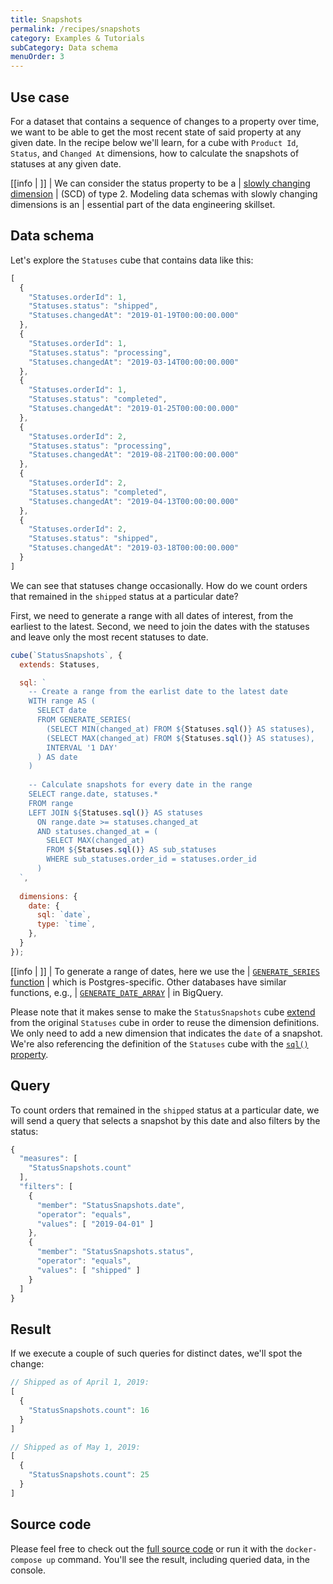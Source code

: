 ```yaml
---
title: Snapshots
permalink: /recipes/snapshots
category: Examples & Tutorials
subCategory: Data schema
menuOrder: 3
---
```


## Use case

For a dataset that contains a sequence of changes to a property over time,
we want to be able to get the most recent state of said property at any given date.
In the recipe below we'll learn, for a cube with `Product Id`, `Status`, and
`Changed At` dimensions, how to calculate the snapshots of statuses at any given date.

<!-- prettier-ignore-start -->
[[info | ]]
| We can consider the status property to be a
| [slowly changing dimension](https://en.wikipedia.org/wiki/Slowly_changing_dimension)
| (SCD) of type 2. Modeling data schemas with slowly changing dimensions is an
| essential part of the data engineering skillset.
<!-- prettier-ignore-end -->

## Data schema

Let's explore the `Statuses` cube that contains data like this:

```javascript
[
  {
    "Statuses.orderId": 1,
    "Statuses.status": "shipped",
    "Statuses.changedAt": "2019-01-19T00:00:00.000"
  },
  {
    "Statuses.orderId": 1,
    "Statuses.status": "processing",
    "Statuses.changedAt": "2019-03-14T00:00:00.000"
  },
  {
    "Statuses.orderId": 1,
    "Statuses.status": "completed",
    "Statuses.changedAt": "2019-01-25T00:00:00.000"
  },
  {
    "Statuses.orderId": 2,
    "Statuses.status": "processing",
    "Statuses.changedAt": "2019-08-21T00:00:00.000"
  },
  {
    "Statuses.orderId": 2,
    "Statuses.status": "completed",
    "Statuses.changedAt": "2019-04-13T00:00:00.000"
  },
  {
    "Statuses.orderId": 2,
    "Statuses.status": "shipped",
    "Statuses.changedAt": "2019-03-18T00:00:00.000"
  }
]
```

We can see that statuses change occasionally. How do we count orders that remained
in the `shipped` status at a particular date?

First, we need to generate a range with all dates of interest, from the earliest to
the latest. Second, we need to join the dates with the statuses and leave only the
most recent statuses to date. 

```javascript
cube(`StatusSnapshots`, {
  extends: Statuses,

  sql: `
    -- Create a range from the earlist date to the latest date
    WITH range AS (
      SELECT date
      FROM GENERATE_SERIES(
        (SELECT MIN(changed_at) FROM ${Statuses.sql()} AS statuses),
        (SELECT MAX(changed_at) FROM ${Statuses.sql()} AS statuses),
        INTERVAL '1 DAY'
      ) AS date
    )
    
    -- Calculate snapshots for every date in the range
    SELECT range.date, statuses.*
    FROM range
    LEFT JOIN ${Statuses.sql()} AS statuses
      ON range.date >= statuses.changed_at
      AND statuses.changed_at = (
        SELECT MAX(changed_at)
        FROM ${Statuses.sql()} AS sub_statuses
        WHERE sub_statuses.order_id = statuses.order_id
      )
  `,
  
  dimensions: {
    date: {
      sql: `date`,
      type: `time`,
    },
  }
});
```

<!-- prettier-ignore-start -->
[[info | ]]
| To generate a range of dates, here we use the
| [`GENERATE_SERIES` function](https://www.postgresql.org/docs/9.1/functions-srf.html)
| which is Postgres-specific. Other databases have similar functions, e.g.,
| [`GENERATE_DATE_ARRAY`](https://cloud.google.com/bigquery/docs/reference/standard-sql/array_functions#generate_date_array)
| in BigQuery.
<!-- prettier-ignore-end -->

Please note that it makes sense to make the `StatusSnapshots` cube
[extend](https://cube.dev/docs/schema/reference/cube#parameters-extends) from
the original `Statuses` cube in order to reuse the dimension definitions. We only need
to add a new dimension that indicates the `date` of a snapshot. We're also referencing
the definition of the `Statuses` cube with the
[`sql()` property](https://cube.dev/docs/schema/reference/cube#parameters-sql).

## Query

To count orders that remained in the `shipped` status at a particular date, we will
send a query that selects a snapshot by this date and also filters by the status:

```javascript
{
  "measures": [
    "StatusSnapshots.count"
  ],
  "filters": [
    {
      "member": "StatusSnapshots.date",
      "operator": "equals",
      "values": [ "2019-04-01" ]
    },
    {
      "member": "StatusSnapshots.status",
      "operator": "equals",
      "values": [ "shipped" ]
    }
  ]
}
```

## Result

If we execute a couple of such queries for distinct dates, we'll spot the change:

```javascript
// Shipped as of April 1, 2019:
[
  {
    "StatusSnapshots.count": 16
  }
]
```

```javascript
// Shipped as of May 1, 2019:
[
  {
    "StatusSnapshots.count": 25
  }
]
```

## Source code

Please feel free to check out the
[full source code](https://github.com/cube-js/cube.js/tree/master/examples/recipes/snapshots)
or run it with the `docker-compose up` command. You'll see the result, including
queried data, in the console.
